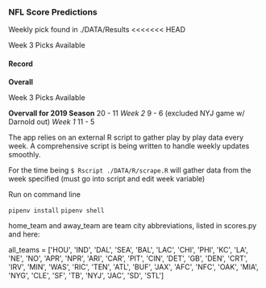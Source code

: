 ### NFL Score Predictions

Weekly pick found in ./DATA/Results
<<<<<<< HEAD

Week 3 Picks Available 


#### Record
**Overall** 

Week 3 Picks Available


**Overvall for 2019 Season**
20 - 11
*Week 2*
9 - 6 (excluded NYJ game w/ Darnold out)
*Week 1*
11 - 5

The app relies on an external R script to gather play by play data every week. 
A comprehensive script is being written to handle weekly updates smoothly.

For the time being
`$ Rscript ./DATA/R/scrape.R`
will gather data from the week specified (must go into script and edit week variable)



Run on command line

`pipenv install`
`pipenv shell`



home_team and away_team are team city abbreviations, listed in scores.py and here:

all_teams = ['HOU',
             'IND',
             'DAL',
             'SEA',
             'BAL',
             'LAC',
             'CHI',
             'PHI',
             'KC',
             'LA',
             'NE',
             'NO',
             'APR',
             'NPR',
             'ARI',
             'CAR',
             'PIT',
             'CIN',
             'DET',
             'GB',
             'DEN',
             'CRT',
             'IRV',
             'MIN',
             'WAS',
             'RIC',
             'TEN',
             'ATL',
             'BUF',
             'JAX',
             'AFC',
             'NFC',
             'OAK',
             'MIA',
             'NYG',
             'CLE',
             'SF',
             'TB',
             'NYJ',
             'JAC',
             'SD',
             'STL']